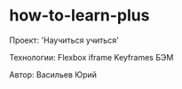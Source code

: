 # how-to-learn-plus


Проект: 'Научиться учиться'

Технологии:
Flexbox
iframe
Keyframes
БЭМ


Автор: Васильев Юрий
